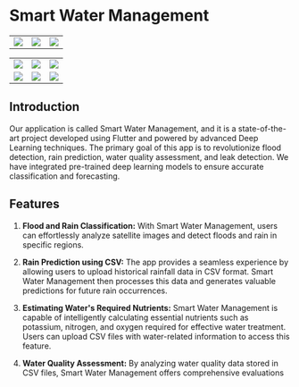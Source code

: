 # Smart Water Management

|                             |                             |                              |
|----------------------------|----------------------------|----------------------------|
| ![](https://github.com/Mohamed-Ismail-Salah/water_Managment_App/assets/109285951/1e47ae12-59ea-46c0-b4b1-d16e0cdccf9f) | ![](https://github.com/Mohamed-Ismail-Salah/water_Managment_App/assets/109285951/11039b2b-0111-4bb5-aaa8-0e2ba6c479c4) | ![](https://github.com/Mohamed-Ismail-Salah/water_Managment_App/assets/109285951/71e385a7-e37c-4459-b7ac-097ba4e60b39) |

|                             |                             |                              |
|----------------------------|----------------------------|----------------------------|
| ![](https://github.com/Mohamed-Ismail-Salah/water_Managment_App/assets/109285951/c317fb67-252d-457f-afc7-260382a653c9) | ![](https://github.com/Mohamed-Ismail-Salah/water_Managment_App/assets/109285951/e5e50760-0018-4a1a-a5b5-d89b73952d5c) | ![](https://github.com/Mohamed-Ismail-Salah/water_Managment_App/assets/109285951/e53681d2-490a-4470-8a69-96e2dc72859d) |
| ![](https://github.com/Mohamed-Ismail-Salah/water_Managment_App/assets/109285951/bf9ecad2-d680-4594-9dfc-57c3d1aae32d) | ![](https://github.com/Mohamed-Ismail-Salah/water_Managment_App/assets/109285951/ac8d5fa6-570a-4b5a-ba5e-706ecbd07aff) | ![](https://github.com/Mohamed-Ismail-Salah/water_Managment_App/assets/109285951/61d8d8d1-8d4c-4977-b528-c723f0e7acf8) |
 

## Introduction
Our application is called Smart Water Management, and it is a state-of-the-art project developed using Flutter and powered by advanced Deep Learning techniques. The primary goal of this app is to revolutionize flood detection, rain prediction, water quality assessment, and leak detection. We have integrated pre-trained deep learning models to ensure accurate classification and forecasting.

## Features

1. **Flood and Rain Classification:** With Smart Water Management, users can effortlessly analyze satellite images and detect floods and rain in specific regions.

2. **Rain Prediction using CSV:** The app provides a seamless experience by allowing users to upload historical rainfall data in CSV format. Smart Water Management then processes this data and generates valuable predictions for future rain occurrences.

3. **Estimating Water's Required Nutrients:** Smart Water Management is capable of intelligently calculating essential nutrients such as potassium, nitrogen, and oxygen required for effective water treatment. Users can upload CSV files with water-related information to access this feature.

4. **Water Quality Assessment:** By analyzing water quality data stored in CSV files, Smart Water Management offers comprehensive evaluations 

